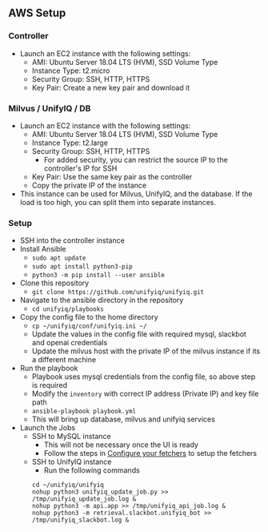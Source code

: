 ## AWS Setup

### Controller

- Launch an EC2 instance with the following settings:
    - AMI: Ubuntu Server 18.04 LTS (HVM), SSD Volume Type
    - Instance Type: t2.micro
    - Security Group: SSH, HTTP, HTTPS
    - Key Pair: Create a new key pair and download it

### Milvus / UnifyIQ / DB

- Launch an EC2 instance with the following settings:
    - AMI: Ubuntu Server 18.04 LTS (HVM), SSD Volume Type
    - Instance Type: t2.large
    - Security Group: SSH, HTTP, HTTPS
        - For added security, you can restrict the source IP to the controller's IP for SSH
    - Key Pair: Use the same key pair as the controller
    - Copy the private IP of the instance
- This instance can be used for Milvus, UnifyIQ, and the database. If the load is too high, you can split them into
  separate instances.

### Setup

- SSH into the controller instance
- Install Ansible
    - `sudo apt update`
    - `sudo apt install python3-pip`
    - `python3 -m pip install --user ansible`
- Clone this repository
    - `git clone https://github.com/unifyiq/unifyiq.git`
- Navigate to the ansible directory in the repository
    - `cd unifyiq/playbooks`
- Copy the config file to the home directory
    - `cp ~/unifyiq/conf/unifyiq.ini ~/`
    - Update the values in the config file with required mysql, slackbot and openai credentials
    - Update the milvus host with the private IP of the milvus instance if its a different machine
- Run the playbook
    - Playbook uses mysql credentials from the config file, so above step is required
    - Modify the `inventory` with correct IP address (Private IP) and key file path
    - `ansible-playbook playbook.yml`
    - This will bring up database, milvus and unifyiq services
- Launch the Jobs
    - SSH to MySQL instance
        - This will not be necessary once the UI is ready
        - Follow the steps in [Configure your fetchers](/unifyiq/fetchers/README.md#configuring-the-fetcher) to setup
          the fetchers
    - SSH to UnifyIQ instance
        - Run the following commands
      ```commandline
      cd ~/unifyiq/unifyiq
      nohup python3 unifyiq_update_job.py >> /tmp/unifyiq_update_job.log &
      nohup python3 -m api.app >> /tmp/unifyiq_api_job.log &
      nohup python3 -m retrieval.slackbot.unifyiq_bot >> /tmp/unifyiq_slackbot.log &
      ```